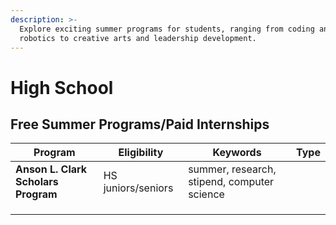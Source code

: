 ```yaml
---
description: >-
  Explore exciting summer programs for students, ranging from coding and
  robotics to creative arts and leadership development.
---
```


# High School

## Free Summer Programs/Paid Internships

<table><thead><tr><th>Program</th><th>Eligibility</th><th>Keywords</th><th data-type="select">Type</th></tr></thead><tbody><tr><td> <strong>Anson L. Clark Scholars Program</strong></td><td>HS juniors/seniors</td><td>summer, research, stipend, computer science</td><td></td></tr><tr><td></td><td></td><td></td><td></td></tr><tr><td></td><td></td><td></td><td></td></tr><tr><td></td><td></td><td></td><td></td></tr></tbody></table>
